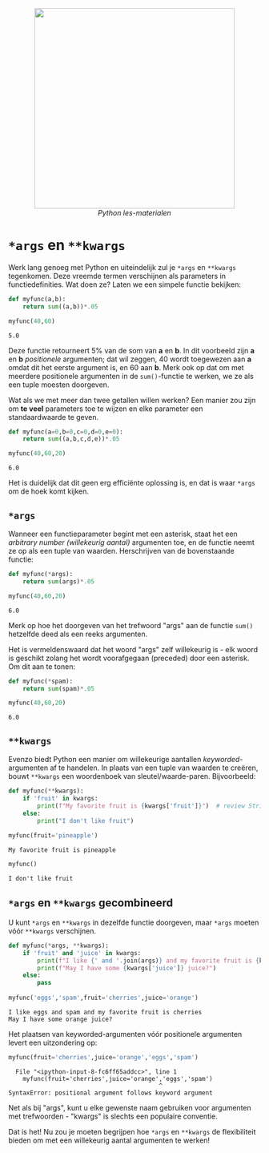 <center>
    <img src='https://intecbrussel.be/img/logo3.png' width='400px' height='auto'/>
    <br/>
    <em>Python les-materialen</em>
</center>

# `*args` en `**kwargs`

Werk lang genoeg met Python en uiteindelijk zul je `*args` en `**kwargs` tegenkomen. Deze vreemde termen verschijnen als parameters in functiedefinities. Wat doen ze? Laten we een simpele functie bekijken:


```python
def myfunc(a,b):
    return sum((a,b))*.05

myfunc(40,60)
```




    5.0



Deze functie retourneert 5% van de som van **a** en **b**. In dit voorbeeld zijn **a** en **b** *positionele* argumenten; dat wil zeggen, 40 wordt toegewezen aan **a** omdat dit het eerste argument is, en 60 aan **b**.
Merk ook op dat om met meerdere positionele argumenten in de `sum()`-functie te werken, we ze als een tuple moesten doorgeven.

Wat als we met meer dan twee getallen willen werken? Een manier zou zijn om **te veel** parameters toe te wijzen en elke parameter een standaardwaarde te geven.


```python
def myfunc(a=0,b=0,c=0,d=0,e=0):
    return sum((a,b,c,d,e))*.05

myfunc(40,60,20)
```




    6.0



Het is duidelijk dat dit geen erg efficiënte oplossing is, en dat is waar `*args` om de hoek komt kijken.

## `*args`

Wanneer een functieparameter begint met een asterisk, staat het een *arbitrary number (willekeurig aantal)* argumenten toe, en de functie neemt ze op als een tuple van waarden. 
Herschrijven van de bovenstaande functie:


```python
def myfunc(*args):
    return sum(args)*.05

myfunc(40,60,20)
```




    6.0



Merk op hoe het doorgeven van het trefwoord "args" aan de functie `sum()` hetzelfde deed als een reeks argumenten.

Het is vermeldenswaard dat het woord "args" zelf willekeurig is - elk woord is geschikt zolang het wordt voorafgegaan (preceded) door een asterisk. 
Om dit aan te tonen:


```python
def myfunc(*spam):
    return sum(spam)*.05

myfunc(40,60,20)
```




    6.0



## `**kwargs`

Evenzo biedt Python een manier om willekeurige aantallen *keyworded*-argumenten af te handelen. In plaats van een tuple van waarden te creëren, bouwt `**kwargs` een woordenboek van sleutel/waarde-paren. 
Bijvoorbeeld:


```python
def myfunc(**kwargs):
    if 'fruit' in kwargs:
        print(f"My favorite fruit is {kwargs['fruit']}")  # review String Formatting and f-strings if this syntax is unfamiliar
    else:
        print("I don't like fruit")
        
myfunc(fruit='pineapple')
```

    My favorite fruit is pineapple
    


```python
myfunc()
```

    I don't like fruit
    

## `*args` en `**kwargs` gecombineerd

U kunt `*args` en `**kwargs` in dezelfde functie doorgeven, maar `*args` moeten vóór `**kwargs` verschijnen.


```python
def myfunc(*args, **kwargs):
    if 'fruit' and 'juice' in kwargs:
        print(f"I like {' and '.join(args)} and my favorite fruit is {kwargs['fruit']}")
        print(f"May I have some {kwargs['juice']} juice?")
    else:
        pass
        
myfunc('eggs','spam',fruit='cherries',juice='orange')
```

    I like eggs and spam and my favorite fruit is cherries
    May I have some orange juice?
    

Het plaatsen van keyworded-argumenten vóór positionele argumenten levert een uitzondering op:


```python
myfunc(fruit='cherries',juice='orange','eggs','spam')
```


      File "<ipython-input-8-fc6ff65addcc>", line 1
        myfunc(fruit='cherries',juice='orange','eggs','spam')
                                              ^
    SyntaxError: positional argument follows keyword argument
    


Net als bij "args", kunt u elke gewenste naam gebruiken voor argumenten met trefwoorden - "kwargs" is slechts een populaire conventie.

Dat is het! Nu zou je moeten begrijpen hoe `*args` en `**kwargs` de flexibiliteit bieden om met een willekeurig aantal argumenten te werken!
